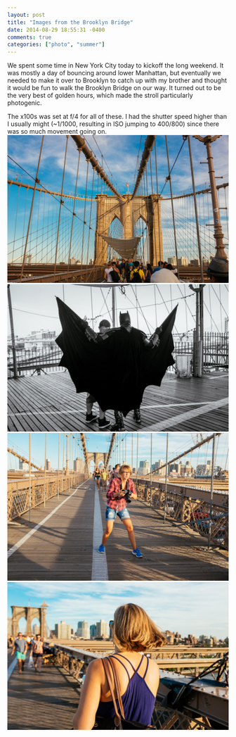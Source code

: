 ```yaml
---
layout: post
title: "Images from the Brooklyn Bridge"
date: 2014-08-29 18:55:31 -0400
comments: true
categories: ["photo", "summer"]
---
```


We spent some time in New York City today to kickoff the long weekend. It was mostly a day of bouncing around lower Manhattan, but eventually we needed to make it over to Brooklyn to catch up with my brother and thought it would be fun to walk the Brooklyn Bridge on our way. It turned out to be the very best of golden hours, which made the stroll particularly photogenic.

The x100s was set at f/4 for all of these. I had the shutter speed higher than I usually might (~1/1000, resulting in ISO jumping to 400/800) since there was so much movement going on.
![bridge1](/static/images/posts/2014-08-29-bridge/DSCF5581.jpg)
![batman](/static/images/posts/2014-08-29-bridge/DSCF5586.jpg)
![photog](/static/images/posts/2014-08-29-bridge/DSCF5587.jpg)
![blonde](/static/images/posts/2014-08-29-bridge/DSCF5588.jpg)
